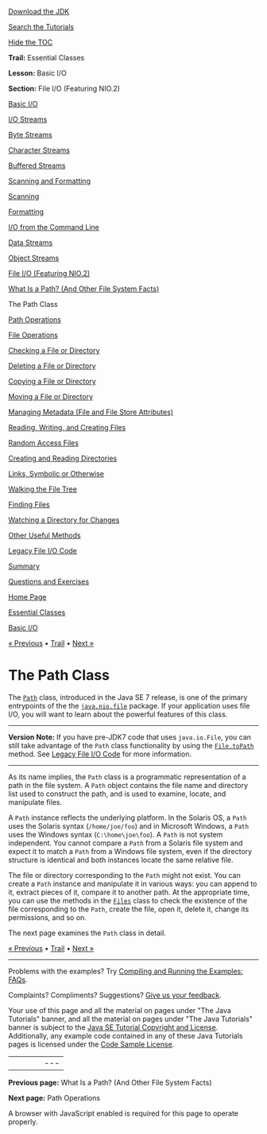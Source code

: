 [Download
the JDK](http://java.sun.com/javase/6/download.jsp)
  
[Search the
Tutorials](../../search.html)
  
[Hide the TOC](javascript:toggleLeft())

**Trail:** Essential Classes
  
**Lesson:** Basic I/O
  
**Section:** File I/O (Featuring NIO.2)

[Basic I/O](index.html)

[I/O Streams](streams.html)

[Byte Streams](bytestreams.html)

[Character Streams](charstreams.html)

[Buffered Streams](buffers.html)

[Scanning and Formatting](scanfor.html)

[Scanning](scanning.html)

[Formatting](formatting.html)

[I/O from the Command Line](cl.html)

[Data Streams](datastreams.html)

[Object Streams](objectstreams.html)

[File I/O (Featuring NIO.2)](fileio.html)

[What Is a Path? (And Other File System Facts)](path.html)

The Path Class

[Path Operations](pathOps.html)

[File Operations](fileOps.html)

[Checking a File or Directory](check.html)

[Deleting a File or Directory](delete.html)

[Copying a File or Directory](copy.html)

[Moving a File or Directory](move.html)

[Managing Metadata (File and File Store Attributes)](fileAttr.html)

[Reading, Writing, and Creating Files](file.html)

[Random Access Files](rafs.html)

[Creating and Reading Directories](dirs.html)

[Links, Symbolic or Otherwise](links.html)

[Walking the File Tree](walk.html)

[Finding Files](find.html)

[Watching a Directory for Changes](notification.html)

[Other Useful Methods](misc.html)

[Legacy File I/O Code](legacy.html)

[Summary](summary.html)

[Questions and Exercises](QandE/questions.html)

[Home Page](../../index.html)
>
[Essential Classes](../index.html)
>
[Basic I/O](index.html)

[« Previous](path.html) • [Trail](../TOC.html) • [Next »](pathOps.html)

# The Path Class

The
[`Path`](http://download.java.net/jdk7/docs/api/java/nio/file/Path.html) class, introduced in the Java SE 7 release, is one of the primary
entrypoints of the
the
[`java.nio.file`](http://download.java.net/jdk7/docs/api/java/nio/file/package-summary.html) package.
If your application uses file I/O, you will want
to learn about the powerful features of this class.

---

**Version Note:** If you have pre-JDK7 code that uses `java.io.File`, you can still
take advantage of the `Path` class functionality by using the
[`File.toPath`](http://download.java.net/jdk7/docs/api/java/io/File.html#toPath()) method. See
[Legacy File I/O Code](legacy.html) for more information.

---

As its name implies, the `Path`
class is a programmatic representation of a path
in the file system. A `Path` object
contains the file name and directory list used to
construct the path, and is used to examine, locate,
and manipulate files.

A `Path` instance reflects the underlying platform.
In the Solaris OS, a `Path` uses the Solaris syntax
(`/home/joe/foo`) and
in Microsoft Windows, a `Path` uses the Windows syntax
(`C:\home\joe\foo`).
A `Path` is not system independent. You cannot compare
a `Path` from a Solaris file system and expect it to
match a `Path` from a Windows file system, even if the
directory structure is identical and both instances locate the same
relative file.

The file or directory corresponding to the `Path` might not exist.
You can create a `Path` instance and manipulate it
in various ways: you can append to it, extract pieces of it,
compare it to another path. At the appropriate time,
you can use the methods in the
[`Files`](http://download.java.net/jdk7/docs/api/java/nio/file/Files.html) class to check the existence of the file corresponding to the
`Path`, create the file, open it, delete it,
change its permissions, and so on.

The next page examines the `Path` class in detail.

[« Previous](path.html)
•
[Trail](../TOC.html)
•
[Next »](pathOps.html)

---

Problems with the examples? Try [Compiling and Running
the Examples: FAQs](../../information/run-examples.html).
  
Complaints? Compliments? Suggestions? [Give
us your feedback](http://download.oracle.com/javase/feedback.html).

Your use of this page and all the material on pages under "The Java Tutorials" banner,
and all the material on pages under "The Java Tutorials" banner is subject to the [Java SE Tutorial Copyright
and License](../../information/license.html).
Additionally, any example code contained in any of these Java
Tutorials pages is licensed under the
[Code
Sample License](http://developers.sun.com/license/berkeley_license.html).

|  |  |  |  |  |
| --- | --- | --- | --- | --- |
| |  |  | | --- | --- | | duke image | Oracle logo | | [About Oracle](http://www.oracle.com/us/corporate/index.html) | [Oracle Technology Network](http://www.oracle.com/technology/index.html) | [Terms of Service](https://www.samplecode.oracle.com/servlets/CompulsoryClickThrough?type=TermsOfService) | Copyright © 1995, 2011 Oracle and/or its affiliates. All rights reserved. |

**Previous page:** What Is a Path? (And Other File System Facts)
  
**Next page:** Path Operations




A browser with JavaScript enabled is required for this page to operate properly.